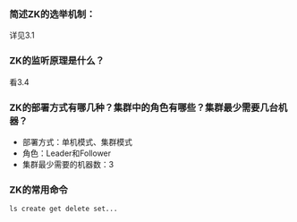 ### 简述ZK的选举机制：

详见3.1

### ZK的监听原理是什么？

看3.4







### ZK的部署方式有哪几种？集群中的角色有哪些？集群最少需要几台机器？

* 部署方式：单机模式、集群模式
* 角色：Leader和Follower
* 集群最少需要的机器数：3

### ZK的常用命令

`ls create get delete set...`